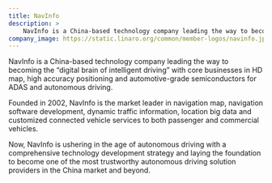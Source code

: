 ```yaml
---
title: NavInfo
description: >
    NavInfo is a China-based technology company leading the way to becoming the “digital brain of intelligent driving”
company_image: https://static.linaro.org/common/member-logos/navinfo.jpg
---
```

NavInfo is a China-based technology company leading the way to becoming the “digital brain of intelligent driving” with core businesses in HD map, high accuracy positioning and automotive-grade semiconductors for ADAS and autonomous driving. 

Founded in 2002, NavInfo is the market leader in navigation map, navigation software development, dynamic traffic information, location big data and customized connected vehicle services to both passenger and commercial vehicles.
 
Now, NavInfo is ushering in the age of autonomous driving with a comprehensive technology development strategy and laying the foundation to become one of the most trustworthy autonomous driving solution providers in the China market and beyond.


